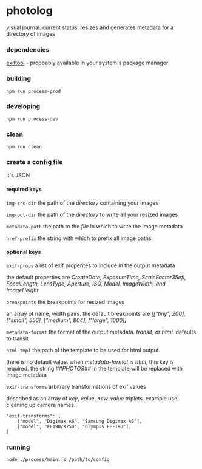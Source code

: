 # photolog
visual journal. current status: resizes and generates metadata for a directory of images

### dependencies

[exiftool](http://www.sno.phy.queensu.ca/~phil/exiftool/) - propbably available in your system's package manager

### building

```npm run process-prod```

### developing

```npm run process-dev```

### clean

```npm run clean```

### create a config file

it's JSON

#### required keys

`img-src-dir` the path of the _directory_ containing your images

`img-out-dir` the path of the _directory_ to write all your resized images

`metadata-path` the path to the _file_ in which to write the image metadata

`href-prefix` the string with which to prefix all image paths

#### optional keys

`exif-props` a list of exif properites to include in the output metadata

the default properties are _CreateDate, ExposureTime, ScaleFactor35efl, FocalLength, LensType, Aperture, ISO, Model, ImageWidth, and ImageHeight_

`breakpoints` the breakpoints for resized images

an array of name, width pairs. the default breakpoints are _[["tiny", 200], ["small", 556], ["medium", 804], ["large", 1000]]_

`metadata-format` the format of the output metadata. _transit_, or _html_. defaults to transit

`html-tmpl` the path of the template to be used for html output.

there is no default value. when _metadata-format_ is _html_, this key is required. the string _##PHOTOS##_ in the template will be replaced with image metadata

`exif-transforms` arbitrary transformations of exif values

described as an array of _key_, _value_, _new-value_ triplets. example use: cleaning up camera
names.

```
"exif-transforms": [
    ["model", "Digimax A6", "Samsung Digimax A6"],
    ["model", "FE190/X750", "Olympus FE-190"],
]
```

### running

```
node ./process/main.js /path/to/config
```
